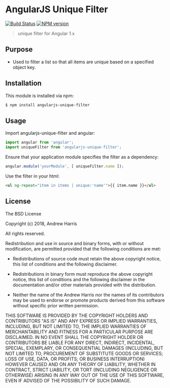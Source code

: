 # AngularJS Unique Filter
[![Build Status](https://secure.travis-ci.org/noblesamurai/angularjs-unique-filter.png?branch=master)](http://travis-ci.org/noblesamurai/angularjs-unique-filter) [![NPM version](https://badge-me.herokuapp.com/api/npm/angularjs-unique-filter.png)](http://badges.enytc.com/for/npm/angularjs-unique-filter)

> unique filter for Angular 1.x

## Purpose
- Used to filter a list so that all items are unique based on a specified object key.

## Installation

This module is installed via npm:

``` bash
$ npm install angularjs-unique-filter
```

## Usage

Import angularjs-unique-filter and angular:

```js
import angular from 'angular';
import uniqueFilter from 'angularjs-unique-filter';
```

Ensure that your application module specifies the filter as a dependency:

```js
angular.module('yourModule', [ uniqueFilter.name ]);
```

Use the filter in your html:

```html
<ul ng-repeat="item in items | unique:'name'">{{ item.name }}</ul>
```

## License

The BSD License

Copyright (c) 2018, Andrew Harris

All rights reserved.

Redistribution and use in source and binary forms, with or without modification,
are permitted provided that the following conditions are met:

* Redistributions of source code must retain the above copyright notice, this
  list of conditions and the following disclaimer.

* Redistributions in binary form must reproduce the above copyright notice, this
  list of conditions and the following disclaimer in the documentation and/or
  other materials provided with the distribution.

* Neither the name of the Andrew Harris nor the names of its
  contributors may be used to endorse or promote products derived from
  this software without specific prior written permission.

THIS SOFTWARE IS PROVIDED BY THE COPYRIGHT HOLDERS AND CONTRIBUTORS "AS IS" AND
ANY EXPRESS OR IMPLIED WARRANTIES, INCLUDING, BUT NOT LIMITED TO, THE IMPLIED
WARRANTIES OF MERCHANTABILITY AND FITNESS FOR A PARTICULAR PURPOSE ARE
DISCLAIMED. IN NO EVENT SHALL THE COPYRIGHT HOLDER OR CONTRIBUTORS BE LIABLE FOR
ANY DIRECT, INDIRECT, INCIDENTAL, SPECIAL, EXEMPLARY, OR CONSEQUENTIAL DAMAGES
(INCLUDING, BUT NOT LIMITED TO, PROCUREMENT OF SUBSTITUTE GOODS OR SERVICES;
LOSS OF USE, DATA, OR PROFITS; OR BUSINESS INTERRUPTION) HOWEVER CAUSED AND ON
ANY THEORY OF LIABILITY, WHETHER IN CONTRACT, STRICT LIABILITY, OR TORT
(INCLUDING NEGLIGENCE OR OTHERWISE) ARISING IN ANY WAY OUT OF THE USE OF THIS
SOFTWARE, EVEN IF ADVISED OF THE POSSIBILITY OF SUCH DAMAGE.

